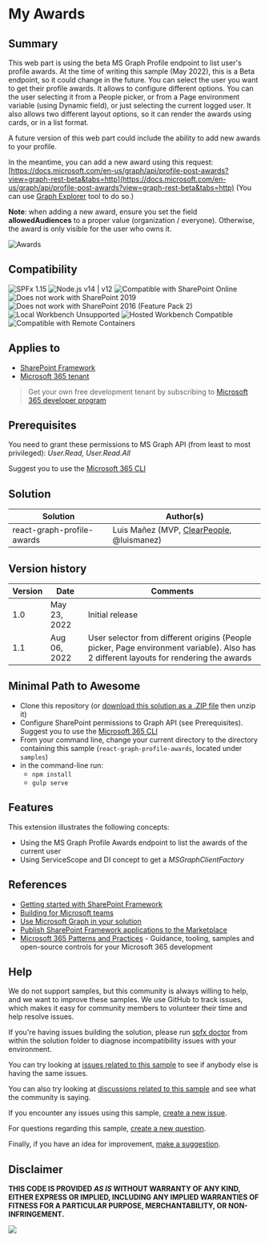 # My Awards

## Summary

This web part is using the beta MS Graph Profile endpoint to list user's profile awards. At the time of writing this sample (May 2022), this is a Beta endpoint, so it could change in the future. You can select the user you want to get their profile awards. It allows to configure different options. You can the user selecting it from a People picker, or from a Page environment variable (using Dynamic field), or just selecting the current logged user. It also allows two different layout options, so it can render the awards using cards, or in a list format.

A future version of this web part could include the ability to add new awards to your profile.

In the meantime, you can add a new award using this request: [https://docs.microsoft.com/en-us/graph/api/profile-post-awards?view=graph-rest-beta&tabs=http](https://docs.microsoft.com/en-us/graph/api/profile-post-awards?view=graph-rest-beta&tabs=http) (You can use [Graph Explorer](https://developer.microsoft.com/en-us/graph/graph-explorer) tool to do so.)

__Note__: when adding a new award, ensure you set the field __allowedAudiences__ to a proper value (organization / everyone). Otherwise, the award is only visible for the user who owns it.

![Awards](./assets/react-graph-profile-awards.gif)

## Compatibility

![SPFx 1.15](https://img.shields.io/badge/SPFx-1.15-green.svg)
![Node.js v14 | v12](https://img.shields.io/badge/Node.js-v14%20%7C%20v12-green.svg)
![Compatible with SharePoint Online](https://img.shields.io/badge/SharePoint%20Online-Compatible-green.svg)
![Does not work with SharePoint 2019](https://img.shields.io/badge/SharePoint%20Server%202019-Incompatible-red.svg "SharePoint Server 2019 requires SPFx 1.4.1 or lower")
![Does not work with SharePoint 2016 (Feature Pack 2)](https://img.shields.io/badge/SharePoint%20Server%202016%20(Feature%20Pack%202)-Incompatible-red.svg "SharePoint Server 2016 Feature Pack 2 requires SPFx 1.1")
![Local Workbench Unsupported](https://img.shields.io/badge/Local%20Workbench-Unsupported-red.svg "Local workbench is no longer available as of SPFx 1.13 and above")
![Hosted Workbench Compatible](https://img.shields.io/badge/Hosted%20Workbench-Compatible-green.svg)
![Compatible with Remote Containers](https://img.shields.io/badge/Remote%20Containers-Compatible-green.svg)

## Applies to

- [SharePoint Framework](https://aka.ms/spfx)
- [Microsoft 365 tenant](https://docs.microsoft.com/en-us/sharepoint/dev/spfx/set-up-your-developer-tenant)

> Get your own free development tenant by subscribing to [Microsoft 365 developer program](http://aka.ms/o365devprogram)

## Prerequisites

You need to grant these permissions to MS Graph API (from least to most privileged): _User.Read, User.Read.All_

Suggest you to use the [Microsoft 365 CLI](https://blog.mastykarz.nl/grant-api-permissions-office-365-cli/)

## Solution

| Solution    | Author(s)                                               |
| ----------- | ------------------------------------------------------- |
| react-graph-profile-awards | Luis Mañez (MVP, [ClearPeople](http://www.clearpeople.com), @luismanez) |

## Version history

| Version | Date             | Comments        |
| ------- | ---------------- | --------------- |
| 1.0     | May 23, 2022 | Initial release |
| 1.1     | Aug 06, 2022 | User selector from different origins (People picker, Page environment variable). Also has 2 different layouts for rendering the awards |


## Minimal Path to Awesome

- Clone this repository (or [download this solution as a .ZIP file](https://pnp.github.io/download-partial/?url=https://github.com/pnp/sp-dev-fx-webparts/tree/main/samples/react-graph-profile-awards) then unzip it)
- Configure SharePoint permissions to Graph API (see Prerequisites). Suggest you to use the [Microsoft 365 CLI](https://blog.mastykarz.nl/grant-api-permissions-office-365-cli/)
- From your command line, change your current directory to the directory containing this sample (`react-graph-profile-awards`, located under `samples`)
- in the command-line run:
  - `npm install`
  - `gulp serve`

## Features

This extension illustrates the following concepts:

- Using the MS Graph Profile Awards endpoint to list the awards of the current user
- Using ServiceScope and DI concept to get a _MSGraphClientFactory_

## References

- [Getting started with SharePoint Framework](https://docs.microsoft.com/en-us/sharepoint/dev/spfx/set-up-your-developer-tenant)
- [Building for Microsoft teams](https://docs.microsoft.com/en-us/sharepoint/dev/spfx/build-for-teams-overview)
- [Use Microsoft Graph in your solution](https://docs.microsoft.com/en-us/sharepoint/dev/spfx/web-parts/get-started/using-microsoft-graph-apis)
- [Publish SharePoint Framework applications to the Marketplace](https://docs.microsoft.com/en-us/sharepoint/dev/spfx/publish-to-marketplace-overview)
- [Microsoft 365 Patterns and Practices](https://aka.ms/m365pnp) - Guidance, tooling, samples and open-source controls for your Microsoft 365 development

## Help


We do not support samples, but this community is always willing to help, and we want to improve these samples. We use GitHub to track issues, which makes it easy for  community members to volunteer their time and help resolve issues.

If you're having issues building the solution, please run [spfx doctor](https://pnp.github.io/cli-microsoft365/cmd/spfx/spfx-doctor/) from within the solution folder to diagnose incompatibility issues with your environment.

You can try looking at [issues related to this sample](https://github.com/pnp/sp-dev-fx-webparts/issues?q=label%3A%22sample%3A%20react-graph-profile-awards%22) to see if anybody else is having the same issues.

You can also try looking at [discussions related to this sample](https://github.com/pnp/sp-dev-fx-webparts/discussions?discussions_q=react-graph-profile-awards) and see what the community is saying.

If you encounter any issues using this sample, [create a new issue](https://github.com/pnp/sp-dev-fx-webparts/issues/new?assignees=&labels=Needs%3A+Triage+%3Amag%3A%2Ctype%3Abug-suspected%2Csample%3A%20react-graph-profile-awards&template=bug-report.yml&sample=react-graph-profile-awards&authors=@luismanez&title=react-graph-profile-awards%20-%20).

For questions regarding this sample, [create a new question](https://github.com/pnp/sp-dev-fx-webparts/issues/new?assignees=&labels=Needs%3A+Triage+%3Amag%3A%2Ctype%3Aquestion%2Csample%3A%20react-graph-profile-awards&template=question.yml&sample=react-graph-profile-awards&authors=@luismanez&title=react-graph-profile-awards%20-%20).

Finally, if you have an idea for improvement, [make a suggestion](https://github.com/pnp/sp-dev-fx-webparts/issues/new?assignees=&labels=Needs%3A+Triage+%3Amag%3A%2Ctype%3Aenhancement%2Csample%3A%20react-graph-profile-awards&template=suggestion.yml&sample=react-graph-profile-awards&authors=@luismanez&title=react-graph-profile-awards%20-%20).

## Disclaimer

**THIS CODE IS PROVIDED _AS IS_ WITHOUT WARRANTY OF ANY KIND, EITHER EXPRESS OR IMPLIED, INCLUDING ANY IMPLIED WARRANTIES OF FITNESS FOR A PARTICULAR PURPOSE, MERCHANTABILITY, OR NON-INFRINGEMENT.**

<img src="https://pnptelemetry.azurewebsites.net/sp-dev-fx-webparts/samples/react-graph-profile-awards" />

